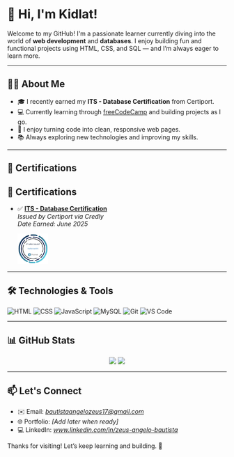 # 👋 Hi, I'm Kidlat!

Welcome to my GitHub! I'm a passionate learner currently diving into the world of **web development** and **databases**. I enjoy building fun and functional projects using HTML, CSS, and SQL — and I’m always eager to learn more.

---

## 👨‍💻 About Me

- 🎓 I recently earned my **ITS - Database Certification** from Certiport.
- 💻 Currently learning through [freeCodeCamp](https://www.freecodecamp.org/kidlat) and building projects as I go.
- 🔨 I enjoy turning code into clean, responsive web pages.
- 📚 Always exploring new technologies and improving my skills.

---

## 🏅 Certifications

## 🏅 Certifications

- ✅ [**ITS - Database Certification**](https://www.credly.com/badges/ec097417-e36a-4642-b03b-df96919ae380/public_url)  
  *Issued by Certiport via Credly*  
  *Date Earned: June 2025*  

  <a href="https://www.credly.com/badges/ec097417-e36a-4642-b03b-df96919ae380/public_url" target="_blank">
    <img src="https://github.com/kidlatpogi/kidlatpogi/blob/main/assets/certifications/it-specialist-databases.png?raw=true"
         alt="ITS Database Certificate Badge"
         width="70" />
  </a>

---

## 🛠️ Technologies & Tools

![HTML](https://img.shields.io/badge/-HTML5-E34F26?logo=html5&logoColor=white&style=for-the-badge)
![CSS](https://img.shields.io/badge/-CSS3-1572B6?logo=css3&logoColor=white&style=for-the-badge)
![JavaScript](https://img.shields.io/badge/-JavaScript-F7DF1E?logo=javascript&logoColor=black&style=for-the-badge)
![MySQL](https://img.shields.io/badge/-MySQL-4479A1?logo=mysql&logoColor=white&style=for-the-badge)
![Git](https://img.shields.io/badge/-Git-F05032?logo=git&logoColor=white&style=for-the-badge)
![VS Code](https://img.shields.io/badge/-VSCode-007ACC?logo=visualstudiocode&logoColor=white&style=for-the-badge)

---

## 📊 GitHub Stats

<div align="center">
  <img src="https://github-readme-stats.vercel.app/api?username=kidlatpogi&show_icons=true&theme=radical" width="49%" />
  <img src="https://github-readme-stats.vercel.app/api/top-langs/?username=kidlatpogi&layout=compact&theme=radical" width="49%" />
</div>

---

## 📫 Let's Connect

- ✉️ Email: *bautistaangelozeus17@gmail.com*  
- 🌐 Portfolio: *[Add later when ready]*  
- 💻 LinkedIn: *www.linkedin.com/in/zeus-angelo-bautista*

Thanks for visiting! Let’s keep learning and building. 🚀

